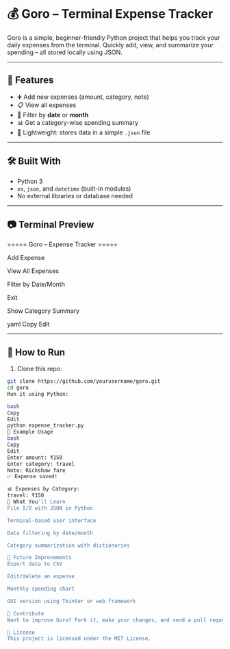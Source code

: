 # 💰 Goro – Terminal Expense Tracker

Goro is a simple, beginner-friendly Python project that helps you track your daily expenses from the terminal. Quickly add, view, and summarize your spending – all stored locally using JSON.

---

## 🚀 Features

- ➕ Add new expenses (amount, category, note)
- 📋 View all expenses
- 📅 Filter by **date** or **month**
- 📊 Get a category-wise spending summary
- 🧠 Lightweight: stores data in a simple `.json` file

---

## 🛠️ Built With

- Python 3
- `os`, `json`, and `datetime` (built-in modules)
- No external libraries or database needed

---

## 📷 Terminal Preview

===== Goro – Expense Tracker =====

Add Expense

View All Expenses

Filter by Date/Month

Exit

Show Category Summary

yaml
Copy
Edit

---

## 🧪 How to Run

1. Clone this repo:

```bash
git clone https://github.com/yourusername/goro.git
cd goro
Run it using Python:

bash
Copy
Edit
python expense_tracker.py
📌 Example Usage
bash
Copy
Edit
Enter amount: ₹150
Enter category: travel
Note: Rickshaw fare
✅ Expense saved!

📊 Expenses by Category:
travel: ₹150
🧠 What You'll Learn
File I/O with JSON in Python

Terminal-based user interface

Data filtering by date/month

Category summarization with dictionaries

🔮 Future Improvements
Export data to CSV

Edit/delete an expense

Monthly spending chart

GUI version using Tkinter or web framework

🤝 Contribute
Want to improve Goro? Fork it, make your changes, and send a pull request! All ideas are welcome.

📜 License
This project is licensed under the MIT License.
